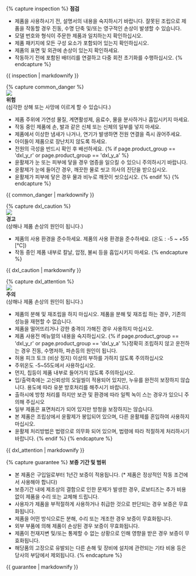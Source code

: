 {% capture inspection %}
**점검**
- 제품을 사용하시기 전, 설명서의 내용을 숙지하시기 바랍니다. 잘못된 조립으로 제품을 작동할 경우 진동, 수명 단축 및/또는 영구적인 손상이 발생할 수 있습니다.
- 모델 번호와 형식이 주문한 제품과 일치하는지 확인하십시오.
- 제품 패키지에 모든 구성 요소가 포함되어 있는지 확인하십시오.
- 제품의 표면 및 외관에 손상이 있는지 확인하세요.
- 작동하기 전에 포함된 배터리를 연결하고 다중 회전 초기화를 수행하십시오.
{% endcapture %}
<div class="notice--info">{{ inspection | markdownify }}</div>

{% capture common_danger %}  
![](/assets/images/icon_warning.png)  
**위험**  
(심각한 상해 또는 사망에 이르게 할 수 있습니다.)
- 제품 주위에 가연성 물질, 계면활성제, 음료수, 물을 분사하거나 흡입시키지 마세요.
- 작동 중인 제품에 손, 발과 같은 신체 또는 신체의 일부를 넣지 마세요.
- 제품에서 이상한 냄새가 나거나, 연기가 발생하면 전원 연결을 즉시 끊어주세요.
- 아이들이 제품으로 장난치지 않도록 하세요.
- 전원의 극성을 반드시 확인 후 배선하세요.
{% if page.product_group == 'dxl_y_r' or page.product_group == 'dxl_y_a' %}
- 윤활제가 눈 또는 피부에 닿을 경우 염증을 일으킬 수 있으니 주의하시기 바랍니다.
- 윤활제가 눈에 들어간 경우, 깨끗한 물로 씻고 의사의 진단을 받으십시오.
- 윤활제가 피부에 닿은 경우 물과 비누로 깨끗이 씻으십시오.
{% endif %}
{% endcapture %}
<div class="notice--danger">{{ common_danger | markdownify }}</div>

{% capture dxl_caution %}  
![](/assets/images/icon_warning.png)  
**경고**  
(상해나 제품 손상의 원인이 됩니다.)
- 제품의 사용 환경을 준수하세요. 제품의 사용 환경을 준수하세요. (온도 : -5 ~ +55 [°C])
- 작동 중인 제품 내부로 칼날, 압정, 불씨 등을 흡입시키지 마세요.
{% endcapture %}
<div class="notice--warning">{{ dxl_caution | markdownify }}</div>

{% capture dxl_attention %}  
![](/assets/images/icon_warning.png)  
**주의**  
(상해나 제품 손상의 원인이 됩니다.)
- 제품의 분해 및 재조립을 하지 마십시오. 제품을 분해 및 재조립 하는 경우, 기존의 성능을 재현할 수 없습니다.
- 제품을 떨어뜨리거나 강한 충격이 가해진 경우 사용하지 마십시오.
- 제품 사용전 메뉴얼의 내용을 숙지하십시오. {% if page.product_group == 'dxl_y_r' or page.product_group == 'dxl_y_a' %}정확히 조립하지 않고 운전하는 경우 진동, 수명저하, 파손등의 원인이 됩니다.
- 허용 피크 토크 (비상 정지) 이상의 부하를 가하지 않도록 주의하십시오
- 주위온도 -5~55도에서 사용하십시오.
- 먼지, 칩등이 제품 내부로 들어가지 않도록 주의하십시오.
- 입/출력축에는 고신뢰성의 오일씰이 적용되어 있지만, 누유를 완전히 보장하지 않습니다. 용도에 따라 유분 방호처리를 해주시기 바랍니다.
- 출하시에 방청 처리를 하지만 보관 및 환경에 따라 일찍 녹이 스는 경우가 있으니 주의해 주십시오
- 일부 제품은 표면처리가 되어 있지만 방청을 보장하지는 않습니다.
- 본 제품은 조립상에서 윤활제가 봉입되어 있으며, 다른 윤활제를 혼입하여 사용하지 마십시오.
- 윤활제 처리방법은 법령으로 의무화 되어 있으며, 법령에 따라 적절하게 처리하시기 바랍니다.
{% endif %}
{% endcapture %}
<div class="notice--warning">{{ dxl_attention | markdownify }}</div>

{% capture guarantee %}
**보증 기간 및 범위**
- 본 제품은 구입일로부터 1년간 보증이 적용됩니다. (* 제품은 정상적인 작동 조건에서 사용해야 합니다)
- 보증기간 내에 제조상의 결함으로 인한 문제가 발생한 경우, 로보티즈는 추가 비용 없이 제품을 수리 또는 교체해 드립니다.
- 사용자가 제품을 부적절하게 사용하거나 취급한 것으로 판단되는 경우 보증은 무효화됩니다.
- 제품을 어떤 방식으로든 분해, 수리 또는 개조한 경우 보증이 무효화됩니다.
- 외부 부품에 의해 제품이 손상된 경우 보증이 무효화됩니다.
- 제품이 천재지변 및/또는 통제할 수 없는 상황으로 인해 영향을 받은 경우 보증이 무효화됩니다.
- 해당품의 고장으로 유발되는 다른 손해 및 장비에 설치에 관련되는 기타 비용 등은 당사의 부담에서 제외됩니다.
{% endcapture %}
<div class="notice--success">{{ guarantee | markdownify }}</div>
